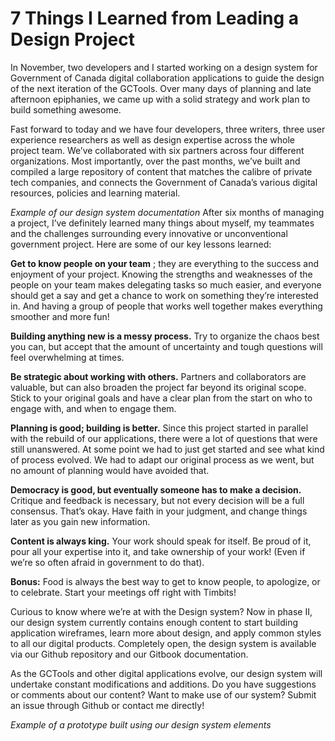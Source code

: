 # 7 Things I Learned from Leading a Design Project
In November, two developers and I started working on a design system for Government of Canada digital collaboration applications to guide the design of the next iteration of the GCTools. Over many days of planning and late afternoon epiphanies, we came up with a solid strategy and work plan to build something awesome.

Fast forward to today and we have four developers, three writers, three user experience researchers as well as design expertise across the whole project team. We’ve collaborated with six partners across four different organizations. Most importantly, over the past months, we’ve built and compiled a large repository of content that matches the calibre of private tech companies, and connects the Government of Canada’s various digital resources, policies and learning material.


*Example of our design system documentation*
After six months of managing a project, I’ve definitely learned many things about myself, my teammates and the challenges surrounding every innovative or unconventional government project. Here are some of our key lessons learned:

**Get to know people on your team** ; they are everything to the success and enjoyment of your project. Knowing the strengths and weaknesses of the people on your team makes delegating tasks so much easier, and everyone should get a say and get a chance to work on something they’re interested in. And having a group of people that works well together makes everything smoother and more fun!

**Building anything new is a messy process.** Try to organize the chaos best you can, but accept that the amount of uncertainty and tough questions will feel overwhelming at times.


**Be strategic about working with others.** Partners and collaborators are valuable, but can also broaden the project far beyond its original scope. Stick to your original goals and have a clear plan from the start on who to engage with, and when to engage them.

**Planning is good; building is better.** Since this project started in parallel with the rebuild of our applications, there were a lot of questions that were still unanswered. At some point we had to just get started and see what kind of process evolved. We had to adapt our original process as we went, but no amount of planning would have avoided that.

**Democracy is good, but eventually someone has to make a decision.** Critique and feedback is necessary, but not every decision will be a full consensus. That’s okay. Have faith in your judgment, and change things later as you gain new information.

**Content is always king.** Your work should speak for itself. Be proud of it, pour all your expertise into it, and take ownership of your work! (Even if we’re so often afraid in government to do that).

**Bonus:** Food is always the best way to get to know people, to apologize, or to celebrate. Start your meetings off right with Timbits!

Curious to know where we’re at with the Design system?
Now in phase II, our design system currently contains enough content to start building application wireframes, learn more about design, and apply common styles to all our digital products. Completely open, the design system is available via our Github repository and our Gitbook documentation.

As the GCTools and other digital applications evolve, our design system will undertake constant modifications and additions. Do you have suggestions or comments about our content? Want to make use of our system? Submit an issue through Github or contact me directly!


*Example of a prototype built using our design system elements*
